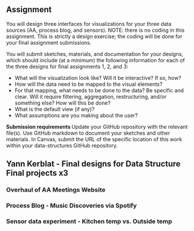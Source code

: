 <h2> Assignment </h2>
You will design three interfaces for visualizations for your three data sources (AA, process blog, and sensors). NOTE: there is no coding in this assignment. This is strictly a design exercise; the coding will be done for your final assignment submissions.

You will submit sketches, materials, and documentation for your designs, which should include (at a minimum) the following information for each of the three designs for final assignments 1, 2, and 3:

- What will the visualization look like? Will it be interactive? If so, how?
- How will the data need to be mapped to the visual elements?
- For that mapping, what needs to be done to the data? Be specific and clear. Will it require filtering, aggregation, restructuring, and/or something else? How will this be done?
- What is the default view (if any)?
- What assumptions are you making about the user?

<b> Submission requirements </b>
Update your GitHub repository with the relevant file(s). Use GitHub markdown to document your sketches and other materials. In Canvas, submit the URL of the specific location of this work within your data-structures GitHub repository.

<h2> Yann Kerblat - Final designs for Data Structure Final projects x3 </h2>

<h3> Overhaul of AA Meetings Website </h3>


<h3> Process Blog - Music Discoveries via Spotify</h3>


<h3> Sensor data experiment - Kitchen temp vs. Outside temp </h3>
